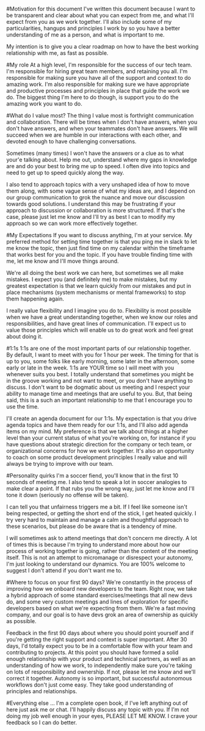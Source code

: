 #Motivation for this document
I've written this document because I want to be transparent and clear about what you can expect from me, and what I'll expect from you as we work together.  I'll also include some of my particularities, hangups and principles I work by so you have a better understanding of me as a person, and what is important to me.

My intention is to give you a clear roadmap on how to have the best working relationship with me, as fast as possible. 


#My role
At a high level, I'm responsible for the success of our tech team.  I'm responsible for hiring great team members, and retaining you all.  I'm responsible for making sure you have all of the support and context to do amazing work.  I'm also responsible for making sure we have appropriate and productive processes and principles in place that guide the work we do.  The biggest thing I'm here to do though, is support you to do the amazing work you want to do.


#What do I value most?
The thing I value most is forthright communication and collaboration.  There will be times when I don't have answers, when you don't have answers, and when your teammates don't have answers.  We will succeed when we are humble in our interactions with each other, and devoted enough to have challenging conversations.


Sometimes (many times) I won't have the answers or a clue as to what your'e talking about.  Help me out, understand where my gaps in knowledge are and do your best to bring me up to speed.  I often dive into topics and need to get up to speed quickly along the way.


I also tend to approach topics with a very unshaped idea of how to move them along, with some vague sense of what my ideas are, and I depend on our group communication to grok the nuance and move our discussion towards good solutions.  I understand this may be frustrating if your approach to discussion or collaboration is more structured.  If that's the case, please just let me know and I'll try as best I can to modify my approach so we can work more effectively together.


#My Expectations
If you want to discuss anything, I'm at your service.  My preferred method for setting time together is that you ping me in slack to let me know the topic, then just find time on my calendar within the timeframe that works best for you and the topic.  If you have trouble finding time with me, let me know and I'll move things around.

We're all doing the best work we can here, but sometimes we all make mistakes.  I expect you (and definitely me) to make mistakes, but my greatest expectation is that we learn quickly from our mistakes and put in place mechanisms (system mechanisms or mental frameworks)  to stop them happening again. 

I really value flexibility and I imagine you do to.  Flexibility is most possible when we have a great understanding together, when we know our roles and responsibilities, and have great lines of communication.  I'll expect us to value those principles which will enable us to do great work and feel great about doing it.

#1:1s
1:1s are one of the most important parts of our relationship together.  By default, I want to meet with you for 1 hour per week.  The timing for that is up to you, some folks like early morning, some later in the afternoon, some early or late in the week.  1:1s are YOUR time so I will meet with you whenever suits you best.  I totally understand that sometimes you might be in the groove working and not want to meet, or you don't have anything to discuss.  I don't want to be dogmatic about us meeting and I respect your ability to manage time and meetings that are useful to you.  But, that being said, this is a such an important relationship to me that I encourage you to use the time.

I'll create an agenda document for our 1:1s.  My expectation is that you drive agenda topics and have them ready for our 1:1s, and I'll also add agenda items on my mind.  My preference is that we talk about things at a higher level than your current status of what you're working on, for instance if you have questions about strategic direction for the company or tech team, or organizational concerns for how we work together.  It's also an opportunity to coach on some product development principles I really value and will always be trying to improve with our team.


#Personality quirks
I'm a soccer fiend, you'll know that in the first 10 seconds of meeting me.  I also tend to speak a lot in soccer analogies to make clear a point.  If that rubs you the wrong way, just let me know and I'll tone it down (seriously no offense will be taken).

I can tell you that unfairness triggers me a bit.  If I feel like someone isn't being respected, or getting the short end of the stick, I get heated quickly.  I try very hard to maintain and manage a calm and thoughtful approach to these scenarios, but please do be aware that is a tendency of mine.

I will sometimes ask to attend meetings that don't concern me directly.  A lot of times this is because I'm trying to understand more about how our process of working together is going, rather than the content of the meeting itself.  This is not an attempt to micromanage or disrespect your autonomy, I'm just looking to understand our dynamics.  You are 100% welcome to suggest I don't attend if you don't want me to.

  

#Where to focus on your first 90 days?
We're constantly in the process of improving how we onboard new developers to the team.  Right now, we take a hybrid approach of some standard exercises/meetings that all new devs do, and some very custom meetings and lines of exploration for specific developers based on what we're expecting from them.  We're a fast moving company, and our goal is to have devs grok an area of ownership as quickly as possible.

Feedback in the first 90 days about where you should point yourself and if you're getting the right support and context is super important.  After 30 days, I'd totally expect you to be in a comfortable flow with your team and contributing to projects.  At this point you should have formed a solid enough relationship with your product and technical partners, as well as an understanding of how we work, to independently make sure you're taking on lots of responsibility and ownership.  If not, please let me know and we'll correct it together.  Autonomy is so important, but successful autonomous workflows don't just come easy.  They take good understanding of principles and relationships.


#Everything else ...
I'm a complete open book, if I've left anything out of here just ask me or chat.  I'll happily discuss any topic with you.  If I'm not doing my job well enough in your eyes, PLEASE LET ME KNOW.  I crave your feedback so I can do better.
